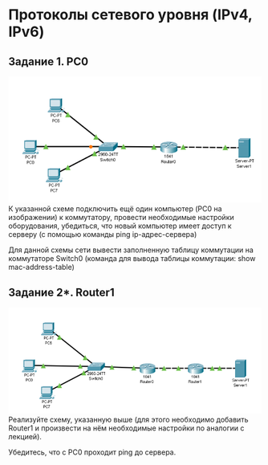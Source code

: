 # Протоколы сетевого уровня (IPv4, IPv6)
## Задание 1. PC0
![IPv4scheme.png](..%2F..%2Fimages%2FIPv4scheme.png)
К указанной схеме подключить ещё один компьютер (PC0 на изображении) к коммутатору, провести необходимые настройки оборудования, убедиться, что новый компьютер имеет доступ к серверу (с помощью команды ping ip-адрес-сервера)

Для данной схемы сети вывести заполненную таблицу коммутации на коммутаторе Switch0 (команда для вывода таблицы коммутации: show mac-address-table)

## Задание 2*. Router1
![IPv4scheme.v2.png](..%2F..%2Fimages%2FIPv4scheme.v2.png)
Реализуйте схему, указанную выше (для этого необходимо добавить Router1 и произвести на нём необходимые настройки по аналогии с лекцией).

Убедитесь, что с PC0 проходит ping до сервера.
